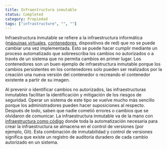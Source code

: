 ```yaml
---
title: Infraestructura inmutable
status: Completed
category: Propiedad
tags: ["infrastructure", "", ""]
---
```


Infraestructura inmutable se refiere a la infraestructura informática
([máquinas virtuales](/virtual-machine/), [contenedores](/container/), dispositivos de red)
que no se puede cambiar una vez implementada.
Esto se puede hacer cumplir mediante un proceso automatizado que sobreescriba los cambios no autorizados o
a través de un sistema que no permita cambios en primer lugar.
Los contenedores son un buen ejemplo de infraestructura inmutable
porque los cambios persistentes en los contenedores solo pueden ser realizados por
la creación una nueva versión del contenedor o recreando el contenedor existente a partir de su imagen.

Al prevenir o identificar cambios no autorizados,
las infraestructuras inmutables facilitan la identificación y mitigación de los riesgos de seguridad.
Operar un sistema de este tipo se vuelve mucho más sencillo
porque los administradores pueden hacer suposiciones al respecto.
Después de todo, saben que nadie cometió errores o cambios que se olvidaron de comunicar.
La infraestructura inmutable va de la mano con [infraestructura como código](es/infrastructure_as_code)
donde toda la automatización necesaria para crear la infraestructura se almacena en el control de versiones (por ejemplo, Git).
Esta combinación de inmutabilidad y control de versiones significa que
existe un registro de auditoría duradero de cada cambio autorizado en un sistema.

